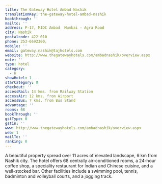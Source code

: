 ```yaml
---
title: The Gateway Hotel Ambad Nashik
translationKey: the-gateway-hotel-ambad-nashik
bookthrough: ''
mailto: ''
address: P-17, MIDC Ambad  Mumbai - Agra Road
city: Nashik
postalcode: 422 010
phone: 253-6692300,
mobile: ''
email: gateway.nashik@tajhotels.com
website: http://www.thegatewayhotels.com/ambadnashik/overview.aspx
note: ''
type: hotel
category:
  - H
showHotel: 1
starCategory: 0
checkout: ''
accessRail: 14 kms. from Railway Station
accessAir: 12 kms. from Airport
accessBus: 7 kms. from Bus Stand
advantage: ''
rooms: 68
bookThrough: ''
gstType: 0
gstin: ''
www: http://www.thegatewayhotels.com/ambadnashik/overview.aspx
web: 1
mailTo: ''
ranking: 0
---
```







A beautiful property spread over 11 acres of elevated landscape, 6 km from Nashik city. The hotel offers 68 centrally air-conditioned rooms, a 24-hour coffee shop, a speciality restaurant for Indian and Chinese cuisine, and a well-stocked bar. Other facilities include a swimming pool, tennis, badminton and volleyball courts, and a jogging track.